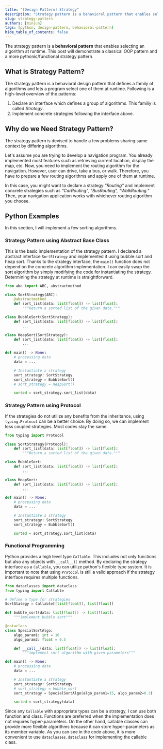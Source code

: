 ```yaml
---
title: "[Design Pattern] Strategy"
description: "Strategy pattern is a behavioral pattern that enables selecting an algorithm at runtime."
slug: strategy-pattern
authors: [minjun]
tags: [python, design-pattern, behavioral-pattern]
hide_table_of_contents: false
---
```


The strategy pattern is a **behavioral pattern** that enables selecting an algorithm at runtime.
This post will demonstrate a classical OOP pattern and a more pythonic/functional strategy pattern.

<!--truncate-->

## What is Strategy Pattern?

The strategy pattern is a behavioral design pattern that defines a family of algorithms and lets a program select one of them at runtime.
Following is a high-level overview of the patterns:

1. Declare an interface which defines a group of algorithms. This familiy is called *Strategy*.
2. Implement concrete strategies following the interface above.

## Why do we Need Strategy Pattern?

The strategy pattern is devised to handle a few problems sharing same context by differing algorithms.

Let's assume you are trying to develop a navigation program. You already implemented most features such as retrieving current location, display the map, etc. Now, you need to implement the routing algorithm for the navigation. However, user can drive, take a bus, or walk. Therefore, you have to prepare a few routing algorithms and apply one of them at runtime.

In this case, you might want to declare a strategy *"Routing"* and implement concrete strategies such as *"CarRouting", "BusRouting", "WalkRouting."* Then, your navigation application works with whichever routing algorithm you choose.

## Python Examples

In this section, I will implement a few sorting algorithms.

### Strategy Pattern using Abstract Base Class

This is the basic implementation of the strategy pattern. I declared a abstract interface `SortStrategy` and implemented it using bubble sort and heap sort. Thanks to the strategy interface, the `main()` function does not depend on the concrete algorithm implementation. I can easily swap the sort algorithm by simply modifying the code for instantiating the strategy. Determining the strategy at runtime is straightforward.

```python
from abc import ABC, abstractmethod

class SortStrategy(ABC):
	@abstractmethod
	def sort_list(data: list[float]) -> list[float]:
		"""Return a sorted list of the given data."""

class BubbleSort(SortStrategy):
	def sort_list(data: list[float]) -> list[float]:
		...

class HeapSort(SortStrategy):
	def sort_list(data: list[float]) -> list[float]:
		...

def main() -> None:
	# processing data
	data = ...

	# Instantiate a strategy
	sort_strategy: SortStrategy
	sort_strategy = BubbleSort()
    # sort_strategy = HeapSort()

	sorted = sort_strategy.sort_list(data)
```

### Strategy Pattern using Protocol

If the strategies do not utilize any benefits from the inheritance, using `typing.Protocol` can be a better choice. By doing so, we can implement less coupled strategies. Most codes stay the same.

```python
from typing import Protocol

class SortStrategy(Protocol):
	def sort_list(data: list[float]) -> list[float]:
		"""Return a sorted list of the given data."""

class BubbleSort:
	def sort_list(data: list[float]) -> list[float]:
		...

class HeapSort:
	def sort_list(data: list[float]) -> list[float]:
		...

def main() -> None:
	# processing data
	data = ...

	# Instantiate a strategy
	sort_strategy: SortStrategy
	sort_strategy = BubbleSort()

	sorted = sort_strategy.sort_list(data)
```

### Functional Programming

Python provides a high level type `Callable`. This includes not only functions but also any objects with `__call__()` method. By declaring the strategy interface as a `Callable`, you can utilize python's flexible type system. It is important to note that using `Protocol` is still a valid approach if the strategy interface requires multiple functions.

```python
from dataclasses import dataclass
from typing import Callable

# define a type for strategies
SortStategy = Callable[[list[float]], list[float]]

def bubble_sort(data: list[float]) -> list[float]:
	"""implement bubble sort"""

@dataclass
class SpecialSortAlgo:
	algo_param1: int = 10
	algo_param2: float = 0.5

	def __call__(data: list[float]) -> list[float]:
		"""implement sort algorithm with given parameters"""

def main() -> None:
	# processing data
	data = ...

	# Instantiate a strategy
	sort_strategy: SortStrategy
	# sort_strategy = bubble_sort
	sort_strategy = SpecialSortAlgo(algo_param1=15, algo_param2=0.3)

	sorted = sort_strategy(data)
```

Since any `Callable` with appropriate types can be a strategy, I can use both function and class. Functions are preferred when the implementation does not requires hyper-parameters. On the other hand, callable classes can provide more flexible algorithms because it can store hyper-parameters as its member variable. As you can see in the code above, it is more convenient to use `dataclasses.dataclass` for implementing the callable class.

